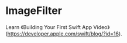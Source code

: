 # ImageFilter


Learn 《Building Your First Swift App Video》(https://developer.apple.com/swift/blog/?id=16).
